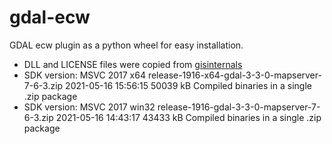# gdal-ecw
GDAL ecw plugin as a python wheel for easy installation.
* DLL and LICENSE files were copied from [gisinternals](https://www.gisinternals.com/release.php) 
* SDK version: MSVC 2017	x64	release-1916-x64-gdal-3-3-0-mapserver-7-6-3.zip	2021-05-16 15:56:15	50039 kB	Compiled binaries in a single .zip package
* SDK version: MSVC 2017	win32	release-1916-gdal-3-3-0-mapserver-7-6-3.zip	2021-05-16 14:43:17	43433 kB	Compiled binaries in a single .zip package
